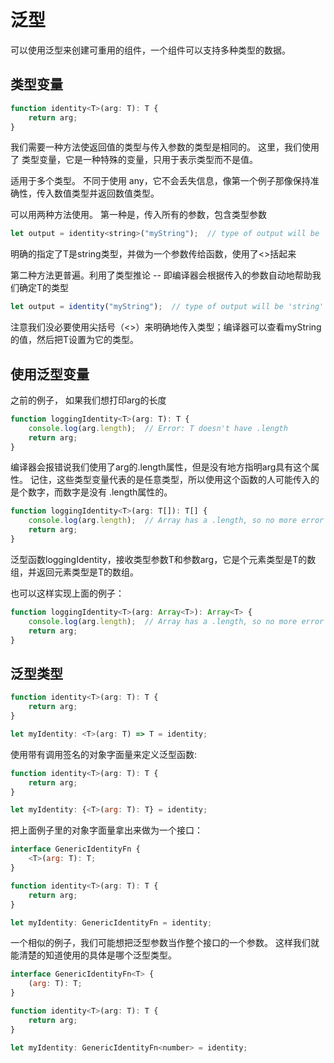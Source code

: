 # 泛型


可以使用泛型来创建可重用的组件，一个组件可以支持多种类型的数据。

## 类型变量

```js
function identity<T>(arg: T): T {
    return arg;
}
```
我们需要一种方法使返回值的类型与传入参数的类型是相同的。 这里，我们使用了 类型变量，它是一种特殊的变量，只用于表示类型而不是值。

适用于多个类型。 不同于使用 any，它不会丢失信息，像第一个例子那像保持准确性，传入数值类型并返回数值类型。

可以用两种方法使用。 第一种是，传入所有的参数，包含类型参数

```js
let output = identity<string>("myString");  // type of output will be 'string'
```

明确的指定了T是string类型，并做为一个参数传给函数，使用了<>括起来


第二种方法更普遍。利用了类型推论 -- 即编译器会根据传入的参数自动地帮助我们确定T的类型

```js
let output = identity("myString");  // type of output will be 'string'
```

注意我们没必要使用尖括号（<>）来明确地传入类型；编译器可以查看myString的值，然后把T设置为它的类型。 

## 使用泛型变量

之前的例子， 如果我们想打印arg的长度
```js
function loggingIdentity<T>(arg: T): T {
    console.log(arg.length);  // Error: T doesn't have .length
    return arg;
}
```

编译器会报错说我们使用了arg的.length属性，但是没有地方指明arg具有这个属性。 记住，这些类型变量代表的是任意类型，所以使用这个函数的人可能传入的是个数字，而数字是没有 .length属性的。

```js
function loggingIdentity<T>(arg: T[]): T[] {
    console.log(arg.length);  // Array has a .length, so no more error
    return arg;
}
```
泛型函数loggingIdentity，接收类型参数T和参数arg，它是个元素类型是T的数组，并返回元素类型是T的数组。

也可以这样实现上面的例子：

```js
function loggingIdentity<T>(arg: Array<T>): Array<T> {
    console.log(arg.length);  // Array has a .length, so no more error
    return arg;
}
```

## 泛型类型

```js
function identity<T>(arg: T): T {
    return arg;
}

let myIdentity: <T>(arg: T) => T = identity;
```

使用带有调用签名的对象字面量来定义泛型函数:

```js
function identity<T>(arg: T): T {
    return arg;
}

let myIdentity: {<T>(arg: T): T} = identity;
```

把上面例子里的对象字面量拿出来做为一个接口：

```js
interface GenericIdentityFn {
    <T>(arg: T): T;
}

function identity<T>(arg: T): T {
    return arg;
}

let myIdentity: GenericIdentityFn = identity;
```

一个相似的例子，我们可能想把泛型参数当作整个接口的一个参数。 这样我们就能清楚的知道使用的具体是哪个泛型类型。

```js
interface GenericIdentityFn<T> {
    (arg: T): T;
}

function identity<T>(arg: T): T {
    return arg;
}

let myIdentity: GenericIdentityFn<number> = identity;
```
